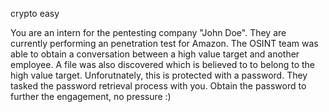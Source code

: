 crypto easy

You are an intern for the pentesting company "John Doe". They are currently performing an penetration test for Amazon. The OSINT team was able to obtain a conversation between a high value target and another employee. A file was also discovered which is believed to to belong to the high value target. Unforutnately, this is protected with a password. They tasked the password retrieval process with you. Obtain the password to further the engagement, no pressure :)
